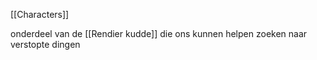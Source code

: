 [[Characters]]

onderdeel van de [[Rendier kudde]] die ons kunnen helpen zoeken naar verstopte dingen
